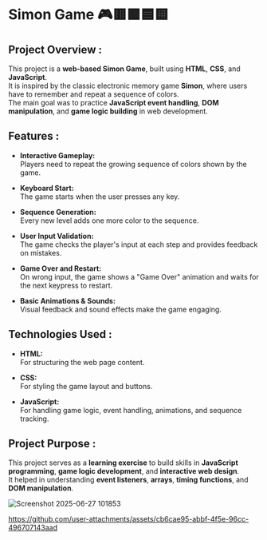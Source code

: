 # Simon Game 🎮🟥🟩🟦🟨

## Project Overview :

This project is a **web-based Simon Game**, built using **HTML**, **CSS**, and **JavaScript**.  
It is inspired by the classic electronic memory game **Simon**, where users have to remember and repeat a sequence of colors.  
The main goal was to practice **JavaScript event handling**, **DOM manipulation**, and **game logic building** in web development.

## Features :

- **Interactive Gameplay:**  
  Players need to repeat the growing sequence of colors shown by the game.

- **Keyboard Start:**  
  The game starts when the user presses any key.

- **Sequence Generation:**  
  Every new level adds one more color to the sequence.

- **User Input Validation:**  
  The game checks the player's input at each step and provides feedback on mistakes.

- **Game Over and Restart:**  
  On wrong input, the game shows a "Game Over" animation and waits for the next keypress to restart.

- **Basic Animations & Sounds:**  
  Visual feedback and sound effects make the game engaging.

## Technologies Used :

- **HTML:**  
  For structuring the web page content.

- **CSS:**  
  For styling the game layout and buttons.

- **JavaScript:**  
  For handling game logic, event handling, animations, and sequence tracking.

## Project Purpose :

This project serves as a **learning exercise** to build skills in **JavaScript programming**, **game logic development**, and **interactive web design**.  
It helped in understanding **event listeners**, **arrays**, **timing functions**, and **DOM manipulation**.

![Screenshot 2025-06-27 101853](https://github.com/user-attachments/assets/c819942d-64c7-423a-ae8d-48c2f482afce)



https://github.com/user-attachments/assets/cb6cae95-abbf-4f5e-96cc-496707143aad

